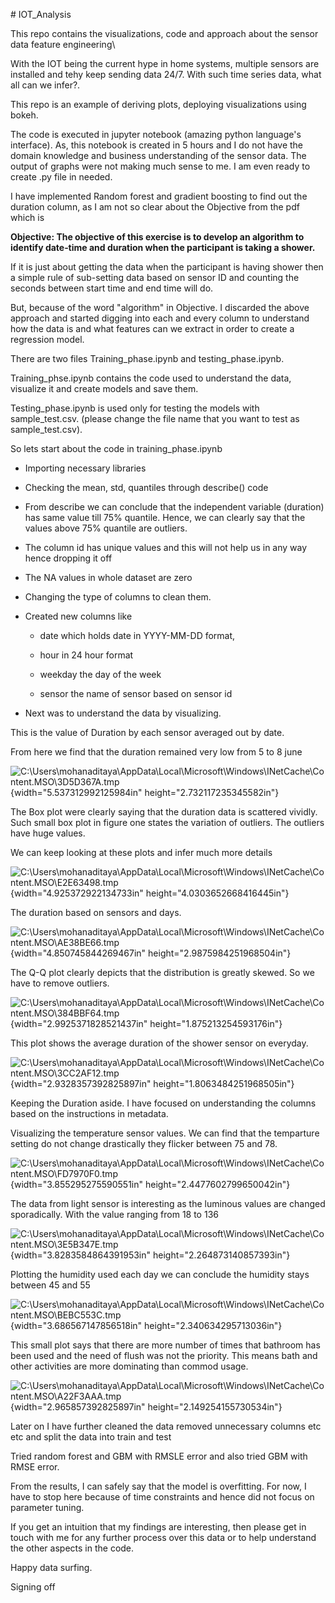 \# IOT\_Analysis

This repo contains the visualizations, code and approach about the
sensor data feature engineering\\

With the IOT being the current hype in home systems, multiple sensors
are installed and tehy keep sending data 24/7. With such time series
data, what all can we infer?.

This repo is an example of deriving plots, deploying visualizations
using bokeh.

The code is executed in jupyter notebook (amazing python language's
interface). As, this notebook is created in 5 hours and I do not have
the domain knowledge and business understanding of the sensor data. The
output of graphs were not making much sense to me. I am even ready to
create .py file in needed.

I have implemented Random forest and gradient boosting to find out the
duration column, as I am not so clear about the Objective from the pdf
which is

**Objective: The objective of this exercise is to develop an algorithm
to identify date‐time and duration when the participant is taking a
shower.**

If it is just about getting the data when the participant is having
shower then a simple rule of sub-setting data based on sensor ID and
counting the seconds between start time and end time will do.

But, because of the word "algorithm" in Objective. I discarded the above
approach and started digging into each and every column to understand
how the data is and what features can we extract in order to create a
regression model.

There are two files Training\_phase.ipynb and testing\_phase.ipynb.

Training\_phse.ipynb contains the code used to understand the data,
visualize it and create models and save them.

Testing\_phase.ipynb is used only for testing the models with
sample\_test.csv. (please change the file name that you want to test as
sample\_test.csv).

So lets start about the code in training\_phase.ipynb

-   Importing necessary libraries

-   Checking the mean, std, quantiles through describe() code

-   From describe we can conclude that the independent variable
    (duration) has same value till 75% quantile. Hence, we can clearly
    say that the values above 75% quantile are outliers.

-   The column id has unique values and this will not help us in any way
    hence dropping it off

-   The NA values in whole dataset are zero

-   Changing the type of columns to clean them.

-   Created new columns like

    -   date which holds date in YYYY-MM-DD format,

    -   hour in 24 hour format

    -   weekday the day of the week

    -   sensor the name of sensor based on sensor id

-   Next was to understand the data by visualizing.

This is the value of Duration by each sensor averaged out by date.

From here we find that the duration remained very low from 5 to 8 june

![C:\\Users\\mohanaditaya\\AppData\\Local\\Microsoft\\Windows\\INetCache\\Content.MSO\\3D5D367A.tmp](media/image1.png){width="5.537312992125984in"
height="2.732117235345582in"}

The Box plot were clearly saying that the duration data is scattered
vividly. Such small box plot in figure one states the variation of
outliers. The outliers have huge values.

We can keep looking at these plots and infer much more details

![C:\\Users\\mohanaditaya\\AppData\\Local\\Microsoft\\Windows\\INetCache\\Content.MSO\\E2E63498.tmp](media/image2.png){width="4.925372922134733in"
height="4.0303652668416445in"}

The duration based on sensors and days.

![C:\\Users\\mohanaditaya\\AppData\\Local\\Microsoft\\Windows\\INetCache\\Content.MSO\\AE38BE66.tmp](media/image3.png){width="4.850745844269467in"
height="2.9875984251968504in"}

The Q-Q plot clearly depicts that the distribution is greatly skewed. So
we have to remove outliers.

![C:\\Users\\mohanaditaya\\AppData\\Local\\Microsoft\\Windows\\INetCache\\Content.MSO\\384BBF64.tmp](media/image4.png){width="2.9925371828521437in"
height="1.875213254593176in"}

This plot shows the average duration of the shower sensor on everyday.

![C:\\Users\\mohanaditaya\\AppData\\Local\\Microsoft\\Windows\\INetCache\\Content.MSO\\3CC2AF12.tmp](media/image5.png){width="2.9328357392825897in"
height="1.8063484251968505in"}

Keeping the Duration aside. I have focused on understanding the columns
based on the instructions in metadata.

Visualizing the temperature sensor values. We can find that the
temparture setting do not change drastically they flicker between 75 and
78.

![C:\\Users\\mohanaditaya\\AppData\\Local\\Microsoft\\Windows\\INetCache\\Content.MSO\\FD7970F0.tmp](media/image6.png){width="3.855295275590551in"
height="2.4477602799650042in"}

The data from light sensor is interesting as the luminous values are
changed sporadically. With the value ranging from 18 to 136

![C:\\Users\\mohanaditaya\\AppData\\Local\\Microsoft\\Windows\\INetCache\\Content.MSO\\3E5B347E.tmp](media/image7.png){width="3.8283584864391953in"
height="2.264873140857393in"}

Plotting the humidity used each day we can conclude the humidity stays
between 45 and 55

![C:\\Users\\mohanaditaya\\AppData\\Local\\Microsoft\\Windows\\INetCache\\Content.MSO\\BEBC553C.tmp](media/image8.png){width="3.686567147856518in"
height="2.340634295713036in"}

This small plot says that there are more number of times that bathroom
has been used and the need of flush was not the priority. This means
bath and other activities are more dominating than commod usage.

![C:\\Users\\mohanaditaya\\AppData\\Local\\Microsoft\\Windows\\INetCache\\Content.MSO\\A22F3AAA.tmp](media/image9.png){width="2.965857392825897in"
height="2.149254155730534in"}

Later on I have further cleaned the data removed unnecessary columns etc
etc and split the data into train and test

Tried random forest and GBM with RMSLE error and also tried GBM with
RMSE error.

From the results, I can safely say that the model is overfitting. For
now, I have to stop here because of time constraints and hence did not
focus on parameter tuning.

If you get an intuition that my findings are interesting, then please
get in touch with me for any further process over this data or to help
understand the other aspects in the code.

Happy data surfing.

Signing off
